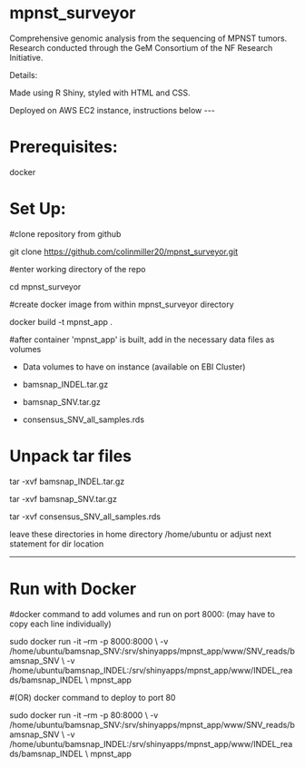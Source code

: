 # mpnst_surveyor

 Comprehensive genomic analysis from the sequencing of MPNST tumors. Research conducted through the GeM Consortium of the NF Research Initiative. 
 
 Details:
 
 Made using R Shiny, styled with HTML and CSS.
 
 Deployed on AWS EC2 instance, instructions below ---
 
 
 # Prerequisites: 
 
 docker 
 
 # Set Up: 
 
 #clone repository from github 
 
 git clone https://github.com/colinmiller20/mpnst_surveyor.git
 
 #enter working directory of the repo 
 
 cd mpnst_surveyor 
 
 #create docker image from within mpnst_surveyor directory 
 
 docker build -t mpnst_app . 
 
 #after container 'mpnst_app' is built, add in the necessary data files as volumes 
 
 - Data volumes to have on instance (available on EBI Cluster) 
 
 - bamsnap_INDEL.tar.gz
 - bamsnap_SNV.tar.gz
 - consensus_SNV_all_samples.rds 
 
# Unpack tar files 

 tar -xvf bamsnap_INDEL.tar.gz
 
 tar -xvf bamsnap_SNV.tar.gz
 
 tar -xvf consensus_SNV_all_samples.rds
 
 leave these directories in home directory /home/ubuntu or adjust next statement for dir location 
 
 ------------------------------------
 
 # Run with Docker
 
 #docker command to add volumes and run on port 8000: 
 (may have to copy each line individually) 
 
sudo docker run -it –rm -p 8000:8000 \\
-v /home/ubuntu/bamsnap_SNV:/srv/shinyapps/mpnst_app/www/SNV_reads/bamsnap_SNV \\
-v /home/ubuntu/bamsnap_INDEL:/srv/shinyapps/mpnst_app/www/INDEL_reads/bamsnap_INDEL \\
mpnst_app

#(OR) docker command to deploy to port 80

sudo docker run -it –rm -p 80:8000 \\
-v /home/ubuntu/bamsnap_SNV:/srv/shinyapps/mpnst_app/www/SNV_reads/bamsnap_SNV \\
-v /home/ubuntu/bamsnap_INDEL:/srv/shinyapps/mpnst_app/www/INDEL_reads/bamsnap_INDEL \\
mpnst_app





 
 
 

 
 
 



 
 
 

 
 
 
